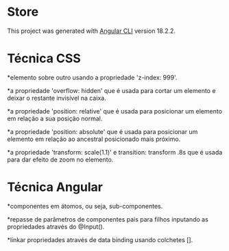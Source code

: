 # Store

This project was generated with [Angular CLI](https://github.com/angular/angular-cli) version 18.2.2.

# Técnica CSS

*elemento sobre outro usando a propriedade 'z-index: 999'.

*a propriedade 'overflow: hidden' que é usada para cortar um elemento e deixar o restante invisível na caixa.

*a propriedade 'position: relative' que é usada para posicionar um elemento em relação a sua posição normal.

*a propriedade 'position: absolute' que é usada para posicionar um elemento em relação ao ancestral posicionado mais próximo.

*a propriedade 'transform: scale(1.1)' e transition: transform .8s que é usada para dar efeito de zoom no elemento.


# Técnica Angular

*componentes em átomos, ou seja, sub-componentes.

*repasse de parâmetros de componentes pais para filhos inputando as propriedades através do @Input().

*linkar propriedades através de data binding usando colchetes [].